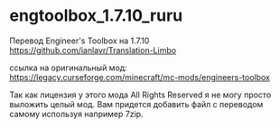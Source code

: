 # engtoolbox_1.7.10_ruru
Перевод Engineer's Toolbox на 1.7.10 https://github.com/ianlavr/Translation-Limbo

ссылка на оригинальный мод: https://legacy.curseforge.com/minecraft/mc-mods/engineers-toolbox

Так как лицензия у этого мода All Rights Reserved я не могу просто выложить целый мод. Вам придется добавить файл с переводом самому используя например 7zip.
